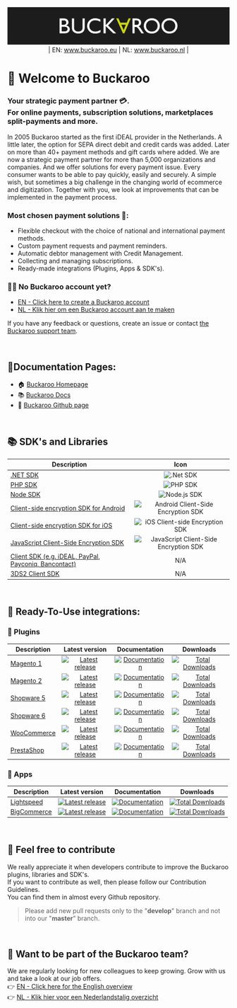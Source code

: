 <p align="center">
  <img src="https://github.com/Buckaroo-Rene/.github/blob/main/Buckaroo_header.png" position="center">
| EN: <a href="https://www.buckaroo.eu/">www.buckaroo.eu</a> | NL: <a href="https://www.buckaroo.nl/">www.buckaroo.nl</a> |
</p>

# 🎉 Welcome to Buckaroo
### Your strategic payment partner 💳.<br> For online payments, subscription solutions, marketplaces split-payments and more.

In 2005 Buckaroo started as the first iDEAL provider in the Netherlands. A little later, the option for SEPA direct debit and credit cards was added. Later on more than 40+ payment methods and gift cards where added. We are now a strategic payment partner for more than 5,000 organizations and companies. And we offer solutions for every payment issue. Every consumer wants to be able to pay quickly, easily and securely. A simple wish, but sometimes a big challenge in the changing world of ecommerce and digitization. Together with you, we look at improvements that can be implemented in the payment process.

### Most chosen payment solutions 💸:
- Flexible checkout with the choice of national and international payment methods.
- Custom payment requests and payment reminders.
- Automatic debtor management with Credit Management.
- Collecting and managing subscriptions.
- Ready-made integrations (Plugins, Apps & SDK's).

### 👩‍💻 No Buckaroo account yet?
- [EN - Click here to create a Buckaroo account](https://www.buckaroo.eu/start)<br>
- [NL - Klik hier om een Buckaroo account aan te maken](https://www.buckaroo.nl/start)<br>

If you have any feedback or questions, create an issue or contact [the Buckaroo support team](mailto:support@buckaroo.nl).

<br>  

## 📃Documentation Pages:
- 🏠 [Buckaroo Homepage](https://buckaroo.eu)
- 📚 [Buckaroo Docs](https://docs.buckaroo.io)
- 🧪 [Buckaroo Github page](https://github.com/buckaroo-it)

<br>

## 📚 SDK's and Libraries
| Description | Icon |
|----------|:-------------:|
|[.NET SDK](https://docs.buckaroo.io/docs/net-sdk)|![.Net SDK](https://img.shields.io/badge/.NET-5C2D91?style=Flat&logo=.net&logoColor=white)|
|[PHP SDK](https://docs.buckaroo.io/docs/php-sdk)|![PHP SDK](https://img.shields.io/badge/php-%23777BB4.svg?style=Flat&logo=php&logoColor=white)|
|[Node SDK](https://docs.buckaroo.io/docs/node-sdk)|![Node.js SDK](https://img.shields.io/badge/Node.js-%23323330.svg?style=Flat&logo=node.js&logoColor=%23F7DF1E)|
|[Client-side encryption SDK for Android](https://docs.buckaroo.io/docs/android-client-side-encryption-sdk)|![Android Client-Side Encryption SDK](https://img.shields.io/badge/Android-3DDC84?style=Flat&logo=android&logoColor=white)|
|[Client-side encryption SDK for iOS](https://docs.buckaroo.io/docs/ios-client-side-encryption-sdk)|![iOS Client-side Encryption SDK](https://img.shields.io/badge/iOS-000000?style=Flat&logo=ios&logoColor=white)|
|[JavaScript Client-Side Encryption SDK](https://docs.buckaroo.io/docs/js-client-side-encryption-sdk)|![JavaScript Client-Side Encryption SDK](https://img.shields.io/badge/javascript-%23323330.svg?style=Flat&logo=javascript&logoColor=%23F7DF1E)|
|[Client SDK (e.g. iDEAL, PayPal, Payconiq, Bancontact)](https://docs.buckaroo.io/docs/client-sdk)|N/A|
|[3DS2 Client SDK](https://docs.buckaroo.io/docs/3ds2-client-sdk)|N/A|

<br>

## 🚀 Ready-To-Use integrations:
  
### :electric_plug: Plugins
| Description | Latest version | Documentation | Downloads |
|----------|:-------------:|:-------------:|:-------------:|
| [Magento 1](https://github.com/buckaroo-it/Magento) |[![Latest release](https://badgen.net/github/release/buckaroo-it/Magento)](https://github.com/buckaroo-it/Magento/releases)|[![Documentation](https://img.shields.io/badge/documentation-URL-orange)](https://docs.buckaroo.io/docs/magento-1)|[![Total Downloads](https://img.shields.io/packagist/dt/buckaroo/magento1)](https://github.com/buckaroo-it/Magento)|
| [Magento 2](https://github.com/buckaroo-it/Magento2) |[![Latest release](https://badgen.net/github/release/buckaroo-it/Magento2)](https://github.com/buckaroo-it/Magento2/releases)|[![Documentation](https://img.shields.io/badge/documentation-URL-orange)](https://docs.buckaroo.io/docs/magento-2)|[![Total Downloads](https://img.shields.io/packagist/dt/buckaroo/magento2)](https://github.com/buckaroo-it/Magento2)|
| [Shopware 5](https://github.com/buckaroo-it/Shopware_5) |[![Latest release](https://badgen.net/github/release/buckaroo-it/Shopware_5)](https://github.com/buckaroo-it/Shopware_5/releases)|[![Documentation](https://img.shields.io/badge/documentation-URL-orange)](https://docs.buckaroo.io/docs/shopware-5)|[![Total Downloads](https://img.shields.io/badge/downloads-N%2FA-lightgrey)](https://github.com/buckaroo-it/Shopware_5)|
| [Shopware 6](https://github.com/buckaroo-it/Shopware_6) |[![Latest release](https://badgen.net/github/release/buckaroo-it/Shopware_6)](https://github.com/buckaroo-it/Shopware_6/releases)|[![Documentation](https://img.shields.io/badge/documentation-URL-orange)](https://docs.buckaroo.io/docs/shopware-6)|[![Total Downloads](https://img.shields.io/badge/downloads-N%2FA-lightgrey)](https://github.com/buckaroo-it/Shopware_6)|
| [WooCommerce](https://nl.wordpress.org/plugins/wc-buckaroo-bpe-gateway/) |[![Latest release](https://badgen.net/github/release/buckaroo-it/WooCommerce)](https://github.com/buckaroo-it/WooCommerce/releases)|[![Documentation](https://img.shields.io/badge/documentation-URL-orange)](https://docs.buckaroo.io/docs/woocommerce)|[![Total Downloads](https://img.shields.io/wordpress/plugin/dt/wc-buckaroo-bpe-gateway)](https://nl.wordpress.org/plugins/wc-buckaroo-bpe-gateway/)|
| [PrestaShop](https://github.com/buckaroo-it/PrestaShop) |[![Latest release](https://badgen.net/github/release/buckaroo-it/PrestaShop)](https://github.com/buckaroo-it/PrestaShop/releases)|[![Documentation](https://img.shields.io/badge/documentation-URL-orange)](https://docs.buckaroo.io/docs/prestashop)|[![Total Downloads](https://img.shields.io/badge/downloads-N%2FA-lightgrey)](https://github.com/buckaroo-it/PrestaShop)|

### :iphone: Apps
| Description | Latest version | Documentation | Downloads |
|----------|:-------------:|:-------------:|:-------------:|
| [Lightspeed](https://www.lightspeedhq.nl/ecommerce/store/apps/buckaroo-payments/)|[![Latest release](https://img.shields.io/badge/release-no%20versioning-blue)](https://www.lightspeedhq.nl/ecommerce/store/apps/buckaroo-payments/)| [![Documentation](https://img.shields.io/badge/documentation-URL-orange)](https://docs.buckaroo.io/docs/lightspeed)|[![Total Downloads](https://img.shields.io/badge/downloads-N%2FA-lightgrey)](https://www.lightspeedhq.nl/ecommerce/store/apps/buckaroo-payments/)|
| [BigCommerce](https://www.bigcommerce.com/apps/buckaroo-payments/)|[![Latest release](https://img.shields.io/badge/release-no%20versioning-blue)](https://www.bigcommerce.com/apps/buckaroo-payments/)|[![Documentation](https://img.shields.io/badge/documentation-URL-orange)](https://docs.buckaroo.io/docs/bigcommerce)|[![Total Downloads](https://img.shields.io/badge/downloads-N%2FA-lightgrey)](https://www.bigcommerce.com/apps/buckaroo-payments/)|

<br>

## 📜 Feel free to contribute
We really appreciate it when developers contribute to improve the Buckaroo plugins, libraries and SDK's.<br>
If you want to contribute as well, then please follow our Contribution Guidelines.<br>
You can find them in almost every Github repository.

> Please add new pull requests only to the "**develop**" branch and not into our "**master**" branch.<br>
  
<br>

## 💼 Want to be part of the Buckaroo team?
We are regularly looking for new colleagues to keep growing. Grow with us and take a look at our job offers.<br>
:point_right: [EN - Click here for the English overview](https://www.buckaroo.eu/about-us/vacancies)<br>
:point_right: [NL - Klik hier voor een Nederlandstalig overzicht](https://www.buckaroo.nl/over-ons/vacatures)<br>
